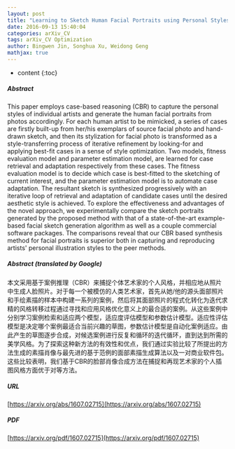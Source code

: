 ```yaml
---
layout: post
title: "Learning to Sketch Human Facial Portraits using Personal Styles by Case-Based Reasoning"
date: 2016-09-13 15:40:04
categories: arXiv_CV
tags: arXiv_CV Optimization
author: Bingwen Jin, Songhua Xu, Weidong Geng
mathjax: true
---
```


* content
{:toc}

##### Abstract
This paper employs case-based reasoning (CBR) to capture the personal styles of individual artists and generate the human facial portraits from photos accordingly. For each human artist to be mimicked, a series of cases are firstly built-up from her/his exemplars of source facial photo and hand-drawn sketch, and then its stylization for facial photo is transformed as a style-transferring process of iterative refinement by looking-for and applying best-fit cases in a sense of style optimization. Two models, fitness evaluation model and parameter estimation model, are learned for case retrieval and adaptation respectively from these cases. The fitness evaluation model is to decide which case is best-fitted to the sketching of current interest, and the parameter estimation model is to automate case adaptation. The resultant sketch is synthesized progressively with an iterative loop of retrieval and adaptation of candidate cases until the desired aesthetic style is achieved. To explore the effectiveness and advantages of the novel approach, we experimentally compare the sketch portraits generated by the proposed method with that of a state-of-the-art example-based facial sketch generation algorithm as well as a couple commercial software packages. The comparisons reveal that our CBR based synthesis method for facial portraits is superior both in capturing and reproducing artists' personal illustration styles to the peer methods.

##### Abstract (translated by Google)
本文采用基于案例推理（CBR）来捕捉个体艺术家的个人风格，并相应地从照片中生成人脸照片。对于每一个被模仿的人类艺术家，首先从她/他的源头面部照片和手绘素描的样本中构建一系列的案例，然后将其面部照片的程式化转化为迭代求精的风格转移过程通过寻找和应用风格优化意义上的最合适的案例。从这些案例中分别学习案例检索和适应两个模型，适应度评估模型和参数估计模型。适应性评估模型是决定哪个案例最适合当前兴趣的草图，参数估计模型是自动化案例适应。由此产生的草图逐步合成，对候选案例进行反复和循环的迭代循环，直到达到所需的美学风格。为了探索这种新方法的有效性和优点，我们通过实验比较了所提出的方法生成的素描肖像与最先进的基于范例的面部素描生成算法以及一对商业软件包。这些比较表明，我们基于CBR的脸部肖像合成方法在捕捉和再现艺术家的个人插图风格方面优于对等方法。

##### URL
[https://arxiv.org/abs/1607.02715](https://arxiv.org/abs/1607.02715)

##### PDF
[https://arxiv.org/pdf/1607.02715](https://arxiv.org/pdf/1607.02715)

